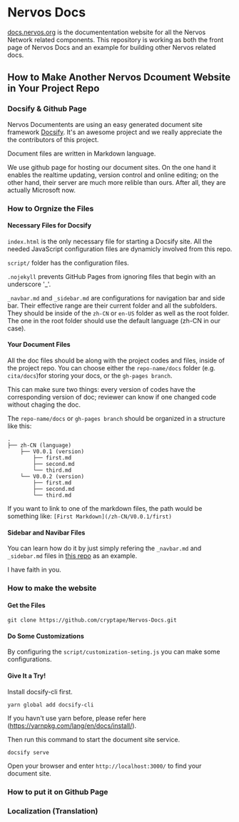 # Nervos Docs

[docs.nervos.org]() is the documententation website for all the Nervos Network related components.
This repository is working as both the front page of Nervos Docs and an example for building other Nervos related docs.

## How to Make Another Nervos Dcoument Website in Your Project Repo

### Docsify & Github Page
Nervos Documentents are using an easy generated document site framework [Docsify](https://docsify.js.org/#/). It's an awesome project and we really appreciate the the contributors of this project.

Document files are written in Markdown language.

We use github page for hosting our document sites. On the one hand it enables the realtime updating, version control and online editing; on the other hand, their server are much more relible than ours. After all, they are actually Microsoft now.

### How to Orgnize the Files

#### Necessary Files for Docsify
`index.html` is the only necessary file for starting a Docsify site. All the needed JavaScript configuration files are dynamicly involved from this repo.

`script/` folder has the configuration files.

`.nojekyll` prevents GitHub Pages from ignoring files that begin with an underscore '_'.

`_navbar.md` and `_sidebar.md` are configurations for navigation bar and side bar. Their effective range are their current folder and all the subfolders. They should be inside of the `zh-CN` or `en-US` folder as well as the root folder. The one in the root folder should use the default language (zh-CN in our case).

#### Your Document Files
All the doc files should be along with the project codes and files, inside of the project repo. You can choose either the `repo-name/docs` folder (e.g. `cita/docs`)for storing your docs, or the `gh-pages branch`.

This can make sure two things: every version of codes have the corresponding version of doc; reviewer can know if one changed code without chaging the doc.

The `repo-name/docs` or `gh-pages branch` should be organized in a structure like this:
```
.
├── zh-CN (language)
    ├── V0.0.1 (version)
        ├── first.md
        ├── second.md
        └── third.md
    └── V0.0.2 (version)
        ├── first.md
        ├── second.md
        └── third.md
```

If you want to link to one of the markdown files, the path would be something like: `[First Markdown](/zh-CN/V0.0.1/first)`

#### Sidebar and Navibar Files
You can learn how do it by just simply refering the `_navbar.md` and `_sidebar.md` files in [this repo](https://github.com/cryptape/Nervos-Docs) as an example.

I have faith in you.

### How to make the website
#### Get the Files
```
git clone https://github.com/cryptape/Nervos-Docs.git
```
#### Do Some Customizations

By configuring the `script/customization-seting.js` you can make some configurations. 

#### Give It a Try!

Install docsify-cli first.
```
yarn global add docsify-cli
```
If you havn't use yarn before, please refer here (https://yarnpkg.com/lang/en/docs/install/).


Then run this command to start the document site service.
```
docsify serve
```

Open your browser and enter `http://localhost:3000/` to find your document site.

### How to put it on Github Page

### Localization (Translation)
